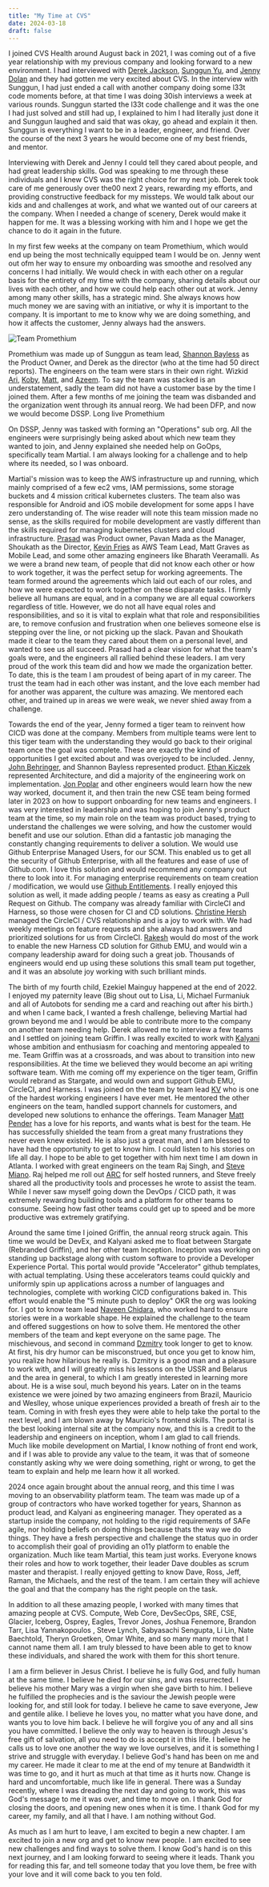 ```yaml
---
title: "My Time at CVS"
date: 2024-03-18
draft: false
---
```


I joined CVS Health around August back in 2021, I was coming out of a five year relationship with my previous company and looking forward to a new environment. I had interviewed with [Derek Jackson](https://www.linkedin.com/in/derekcjackson/), [Sunggun Yu](https://www.linkedin.com/in/sunggun/), and [Jenny Dolan](https://www.linkedin.com/in/jenniferdolan/) and they had gotten me very excited about CVS. In the interview with Sunggun, I had just ended a call with another company doing some l33t code moments before, at that time I was doing 30ish interviews a week at various rounds. Sunggun started the l33t code challenge and it was the one I had just solved and still had up, I explained to him I had literally just done it and Sunggun laughed and said that was okay, go ahead and explain it then. Sunggun is everything I want to be in a leader, engineer, and friend. Over the course of the next 3 years he would become one of my best friends, and mentor.

Interviewing with Derek and Jenny I could tell they cared about people, and had great leadership skills. God was speaking to me through these individuals and I knew CVS was the right choice for my next job. Derek took care of me generously over the00 next 2 years, rewarding my efforts, and providing constructive feedback for my missteps. We would talk about our kids and and challenges at work, and what we wanted out of our careers at the company. When I needed a change of scenery, Derek would make it happen for me. It was a blessing working with him and I hope we get the chance to do it again in the future.

In my first few weeks at the company on team Promethium, which would end up being the most technically equipped team I would be on. Jenny went out ofm her way to ensure my onboarding was smoothe and resolved any concerns I had initially. We would check in with each other on a regular basis for the entirety of my time with the company, sharing details about our lives with each other, and how we could help each other out at work. Jenny among many other skills, has a strategic mind. She always knows how much money we are saving with an initiative, or why it is important to the company. It is important to me to know why we are doing something, and how it affects the customer, Jenny always had the answers.

![Team Promethium](https://i.imgur.com/R4TOPCw.jpeg)

Promethium was made up of Sunggun as team lead, [Shannon Bayless](https://www.linkedin.com/in/michael-bayless-5108695/) as the Product Owner, and Derek as the director (who at the time had 50 direct reports). The engineers on the team were stars in their own right. Wizkid [Ari](https://www.linkedin.com/in/abenelazar/), [Koby](https://www.linkedin.com/in/kobyy/), [Matt](https://www.linkedin.com/in/matthewkwalter/), and [Azeem](https://www.linkedin.com/in/azeem-s-1a282013/). To say the team was stacked is an understatement, sadly the team did not have a customer base by the time I joined them. After a few months of me joining the team was disbanded and the organization went through its annual reorg. We had been DFP, and now we would become DSSP. Long live Promethium

On DSSP, Jenny was tasked with forming an "Operations" sub org. All the engineers were surprisingly being asked about which new team they wanted to join, and Jenny explained she needed help on GoOps, specifically team Martial. I am always looking for a challenge and to help where its needed, so I was onboard.

Martial's mission was to keep the AWS infrastructure up and running, which mainly comprised of a few ec2 vms, IAM permissions, some storage buckets and 4 mission critical kubernetes clusters. The team also was responsible for Android and iOS mobile development for some apps I have zero understanding of. The wise reader will note this team mission made no sense, as the skills required for mobile development are vastly different than the skills required for managing kubernetes clusters and cloud infrastructure. [Prasad](https://www.linkedin.com/in/hegdeprasad/) was Product owner, Pavan Mada as the Manager, Shoukath as the Director, [Kevin Fries](https://www.linkedin.com/in/kevin-fries-15694316/) as AWS Team Lead, Matt Graves as Mobile Lead, and some other amazing engineers like Bharath Veeramalli. As we were a brand new team, of people that did not know each other or how to work together, it was the perfect setup for working agreements. The team formed around the agreements which laid out each of our roles, and how we were expected to work together on these disparate tasks. I firmly believe all humans are equal, and in a company we are all equal coworkers regardless of title. However, we do not all have equal roles and responsibilities, and so it is vital to explain what that role and responsibilities are, to remove confusion and frustration when one believes someone else is stepping over the line, or not picking up the slack. Pavan and Shoukath made it clear to the team they cared about them on a personal level, and wanted to see us all succeed. Prasad had a clear vision for what the team's goals were, and the engineers all rallied behind these leaders. I am very proud of the work this team did and how we made the organization better. To date, this is the team I am proudest of being apart of in my career. The trust the team had in each other was instant, and the love each member had for another was apparent, the culture was amazing. We mentored each other, and trained up in areas we were weak, we never shied away from a challenge.

Towards the end of the year, Jenny formed a tiger team to reinvent how CICD was done at the company. Members from multiple teams were lent to this tiger team with the understanding they would go back to their original team once the goal was complete. These are exactly the kind of opportunities I get excited about and was overjoyed to be included. Jenny, [John Behringer](https://www.linkedin.com/in/behringer/), and Shannon Bayless represented product. [Ethan Kiczek](https://www.linkedin.com/in/ekiczek/) represented Architecture, and did a majority of the engineering work on implementation. [Jon Poplar](https://www.linkedin.com/in/jonpoplar/) and other engineers would learn how the new way worked, document it, and then train the new CSE team being formed later in 2023 on how to support onboarding for new teams and engineers. I was very interested in leadership and was hoping to join Jenny's product team at the time, so my main role on the team was product based, trying to understand the challenges we were solving, and how the customer would benefit and use our solution. Ethan did a fantastic job managing the constantly changing requirements to deliver a solution. We would use Github Enterprise Managed Users, for our SCM. This enabled us to get all the security of Github Enterprise, with all the features and ease of use of Github.com. I love this solution and would recommend any company out there to look into it. For managing enterprise requirements on team creation / modification, we would use [Github Entitlements](https://github.blog/2022-06-09-introducing-entitlements-githubs-open-source-identity-and-access-management-solution/). I really enjoyed this solution as well, it made adding people / teams as easy as creating a Pull Request on Github. The company was already familiar with CircleCI and Harness, so those were chosen for CI and CD solutions. [Christine Hersh](https://www.linkedin.com/in/christinehersh/) managed the CircleCI / CVS relationship and is a joy to work with. We had weekly meetings on feature requests and she always had answers and prioritized solutions for us from CircleCI. [Rakesh](https://www.linkedin.com/in/rakesh-reddy-gade-48b81835/) would do most of the work to enable the new Harness CD solution for Github EMU, and would win a company leadership award for doing such a great job. Thousands of engineers would end up using these solutions this small team put together, and it was an absolute joy working with such brilliant minds.

The birth of my fourth child, Ezekiel Mainguy happened at the end of 2022. I enjoyed my paternity leave (Big shout out to Lisa, Li, Michael Furmaniuk and all of Autobots for sending me a card and reaching out after his birth.) and when I came back, I wanted a fresh challenge, believing Martial had grown beyond me and I would be able to contribute more to the company on another team needing help. Derek allowed me to interview a few teams and I settled on joining team Griffin. I was really excited to work with [Kalyani](https://www.linkedin.com/in/kalyani-bellamkonda/) whose ambition and enthusiasm for coaching and mentoring appealed to me. Team Griffin was at a crossroads, and was about to transition into new responsibilities. At the time we believed they would become an api writing software team. With me coming off my experience on the tiger team, Griffin would rebrand as Stargate, and would own and support Github EMU, CircleCI, and Harness. I was joined on the team by team lead [KV](https://www.linkedin.com/in/keerthivasan-venkatasalapathy-35a98622/) who is one of the hardest working engineers I have ever met. He mentored the other engineers on the team, handled support channels for customers, and developed new solutions to enhance the offerings. Team Manager [Matt Pender](https://www.linkedin.com/in/matthew-pender-13134ba4/) has a love for his reports, and wants what is best for the team. He has successfully shielded the team from a great many frustrations they never even knew existed. He is also just a great man, and I am blessed to have had the opportunity to get to know him. I could listen to his stories on life all day. I hope to be able to get together with him next time I am down in Atlanta. I worked with great engineers on the team Raj Singh, and [Steve Miano](https://www.linkedin.com/in/steve-miano-swe/). Raj helped me roll out [ARC](https://github.com/actions/actions-runner-controller) for self hosted runners, and Steve freely shared all the productivity tools and processes he wrote to assist the team. While I never saw myself going down the DevOps / CICD path, it was extremely rewarding building tools and a platform for other teams to consume. Seeing how fast other teams could get up to speed and be more productive was extremely gratifying.

Around the same time I joined Griffin, the annual reorg struck again. This time we would be DevEx, and Kalyani asked me to float between Stargate (Rebranded Griffin), and her other team Inception. Inception was working on standing up backstage along with custom software to provide a Developer Experience Portal. This portal would provide "Accelerator" github templates, with actual templating. Using these accelerators teams could quickly and uniformly spin up applications across a number of languages and technologies, complete with working CICD configurations baked in. This effort would enable the "5 minute push to deploy" OKR the org was looking for. I got to know team lead [Naveen Chidara](https://www.linkedin.com/in/naveenchidara/), who worked hard to ensure stories were in a workable shape. He explained the challenge to the team and offered suggestions on how to solve them. He mentored the other members of the team and kept everyone on the same page. The mischievous, and second in command [Dzmitry](https://www.linkedin.com/in/dzmitry-nemchynovich-1050a9106/) took longer to get to know. At first, his dry humor can be misconstrued, but once you get to know him, you realize how hilarious he really is. Dzmitry is a good man and a pleasure to work with, and I will greatly miss his lessons on the USSR and Belarus and the area in general, to which I am greatly interested in learning more about. He is a wise soul, much beyond his years. Later on in the teams existence we were joined by two amazing engineers from Brazil, Mauricio and Weslley, whose unique experiences provided a breath of fresh air to the team. Coming in with fresh eyes they were able to help take the portal to the next level, and I am blown away by Mauricio's frontend skills. The portal is the best looking internal site at the company now, and this is a credit to the leadership and engineers on inception, whom I am glad to call friends. Much like mobile development on Martial, I know nothing of front end work, and if I was able to provide any value to the team, it was that of someone constantly asking why we were doing something, right or wrong, to get the team to explain and help me learn how it all worked.

2024 once again brought about the annual reorg, and this time I was moving to an observability platform team. The team was made up of a group of contractors who have worked together for years, Shannon as product lead, and Kalyani as engineering manager. They operated as a startup inside the company, not holding to the rigid requirements of SAFe agile, nor holding beliefs on doing things because thats the way we do things. They have a fresh perspective and challenge the status quo in order to accomplish their goal of providing an o11y platform to enable the organization. Much like team Martial, this team just works. Everyone knows their roles and how to work together, their leader Dave doubles as scrum master and therapist. I really enjoyed getting to know Dave, Ross, Jeff, Raman, the Michaels, and the rest of the team. I am certain they will achieve the goal and that the company has the right people on the task. 

In addition to all these amazing people, I worked with many times that amazing people at CVS. Compute, Web Core, DevSecOps, SRE, CSE, Glacier, Iceberg, Osprey, Eagles, Trevor Jones, Joshua Fenemore, Brandon Tarr, Lisa Yannakopoulos
, Steve Lynch, Sabyasachi Sengupta, Li Lin, Nate Baechtold, Theryn Groetken, Omar White, and so many many more that I cannot name them all. I am truly blessed to have been able to get to know these individuals, and shared the work with them for this short tenure.

I am a firm believer in Jesus Christ. I believe he is fully God, and fully human at the same time. I believe he died for our sins, and was resurrected. I believe his mother Mary was a virgin when she gave birth to him. I believe he fulfilled the prophecies and is the saviour the Jewish people were looking for, and still look for today. I believe he came to save everyone, Jew and gentile alike. I believe he loves you, no matter what you have done, and wants you to love him back. I believe he will forgive you of any and all sins you have committed. I believe the only way to heaven is through Jesus's free gift of salvation, all you need to do is accept it in this life. I believe he calls us to love one another the way we love ourselves, and it is something I strive and struggle with everyday. I believe God's hand has been on me and my career. He made it clear to me at the end of my tenure at Bandwidth it was time to go, and it hurt as much at that time as it hurts now. Change is hard and uncomfortable, much like life in general. There was a Sunday recently, where I was dreading the next day and going to work, this was God's message to me it was over, and time to move on. I thank God for closing the doors, and opening new ones when it is time. I thank God for my career, my family, and all that I have. I am nothing without God. 

As much as I am hurt to leave, I am excited to begin a new chapter. I am excited to join a new org and get to know new people. I am excited to see new challenges and find ways to solve them. I know God's hand is on this next journey, and I am looking forward to seeing where it leads. Thank you for reading this far, and tell someone today that you love them, be free with your love and it will come back to you ten fold.
